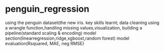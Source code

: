 # penguin_regression
using the penguin dataset(the new iris.
key skills learnt; data cleaning using a wrangle function,handling missing values,visualization, building a pipeline(standard scaling & encoding)
model section(linearregression,ridge,xgboost,random forest) model evaluation(Rsquared, MAE, neg RMSE)
